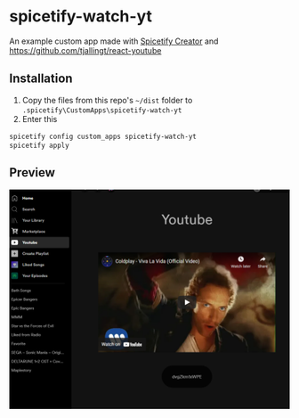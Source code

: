 # spicetify-watch-yt
An example custom app made with [Spicetify Creator](https://github.com/FlafyDev/spicetify-creator) and https://github.com/tjallingt/react-youtube

## Installation
1. Copy the files from this repo's `~/dist` folder to `.spicetify\CustomApps\spicetify-watch-yt`
2. Enter this
```
spicetify config custom_apps spicetify-watch-yt
spicetify apply
```

## Preview

![example](exampleImage.png)